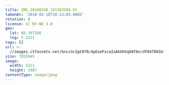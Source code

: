```yaml
---
title: IMG_20180310_191303505-01
takenAt: '2018-03-10T18:13:03.000Z'
rotation: 0
license: CC BY-ND 3.0
geo:
  lat: 60.397286
  lng: 5.3221
tags: []
url: >-
  //images.ctfassets.net/bncv3c2gt878/4pEoeFxcaIaAkkH1qO0fAn/df0478b5b3972fb1f6a2ffb06cfea4a1/img_20180310_191303505-01_40759179492_o
size: 7055945
image:
  width: 5311
  height: 2987
contentType: image/jpeg
---
```


